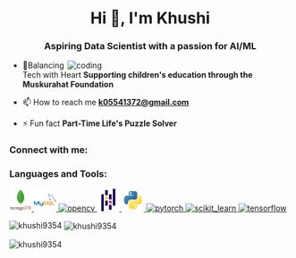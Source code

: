 <h1 align="center">Hi 👋, I'm Khushi</h1>
<h3 align="center">Aspiring Data Scientist with a passion for AI/ML</h3>

<img align="right" alt="coding" width="400" src="https://i.pinimg.com/originals/92/f5/74/92f5741d433d71dc6c7d903e648911ad.gif">


- 🌱Balancing Tech with Heart **Supporting children's education through the Muskurahat Foundation**

- 📫 How to reach me **k05541372@gmail.com**

- ⚡ Fun fact **Part-Time Life's Puzzle Solver**

<h3 align="left">Connect with me:</h3>
<p align="left">
</p>

<h3 align="left">Languages and Tools:</h3>
<p align="left"> <a href="https://www.mongodb.com/" target="_blank" rel="noreferrer"> <img src="https://raw.githubusercontent.com/devicons/devicon/master/icons/mongodb/mongodb-original-wordmark.svg" alt="mongodb" width="40" height="40"/> </a> <a href="https://www.mysql.com/" target="_blank" rel="noreferrer"> <img src="https://raw.githubusercontent.com/devicons/devicon/master/icons/mysql/mysql-original-wordmark.svg" alt="mysql" width="40" height="40"/> </a> <a href="https://opencv.org/" target="_blank" rel="noreferrer"> <img src="https://www.vectorlogo.zone/logos/opencv/opencv-icon.svg" alt="opencv" width="40" height="40"/> </a> <a href="https://pandas.pydata.org/" target="_blank" rel="noreferrer"> <img src="https://raw.githubusercontent.com/devicons/devicon/2ae2a900d2f041da66e950e4d48052658d850630/icons/pandas/pandas-original.svg" alt="pandas" width="40" height="40"/> </a> <a href="https://www.python.org" target="_blank" rel="noreferrer"> <img src="https://raw.githubusercontent.com/devicons/devicon/master/icons/python/python-original.svg" alt="python" width="40" height="40"/> </a> <a href="https://pytorch.org/" target="_blank" rel="noreferrer"> <img src="https://www.vectorlogo.zone/logos/pytorch/pytorch-icon.svg" alt="pytorch" width="40" height="40"/> </a> <a href="https://scikit-learn.org/" target="_blank" rel="noreferrer"> <img src="https://upload.wikimedia.org/wikipedia/commons/0/05/Scikit_learn_logo_small.svg" alt="scikit_learn" width="40" height="40"/> </a> <a href="https://www.tensorflow.org" target="_blank" rel="noreferrer"> <img src="https://www.vectorlogo.zone/logos/tensorflow/tensorflow-icon.svg" alt="tensorflow" width="40" height="40"/> </a> </p>

<p><img align="left" src="https://github-readme-stats.vercel.app/api/top-langs?username=khushi9354&show_icons=true&locale=en&layout=compact" alt="khushi9354" /></p>

<p>&nbsp;<img align="center" src="https://github-readme-stats.vercel.app/api?username=khushi9354&show_icons=true&locale=en" alt="khushi9354" /></p>

<p><img align="center" src="https://github-readme-streak-stats.herokuapp.com/?user=khushi9354&" alt="khushi9354" /></p>
